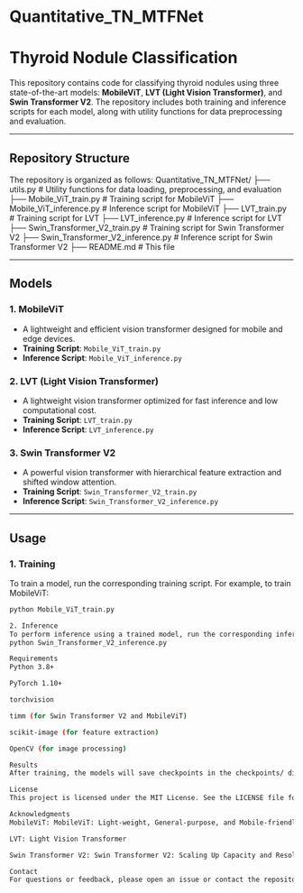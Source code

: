 # Quantitative_TN_MTFNet
# Thyroid Nodule Classification

This repository contains code for classifying thyroid nodules using three state-of-the-art models: **MobileViT**, **LVT (Light Vision Transformer)**, and **Swin Transformer V2**. The repository includes both training and inference scripts for each model, along with utility functions for data preprocessing and evaluation.

---

## Repository Structure

The repository is organized as follows:
Quantitative_TN_MTFNet/
├── utils.py # Utility functions for data loading, preprocessing, and evaluation
├── Mobile_ViT_train.py # Training script for MobileViT
├── Mobile_ViT_inference.py # Inference script for MobileViT
├── LVT_train.py # Training script for LVT
├── LVT_inference.py # Inference script for LVT
├── Swin_Transformer_V2_train.py # Training script for Swin Transformer V2
├── Swin_Transformer_V2_inference.py # Inference script for Swin Transformer V2
├── README.md # This file

---

## Models

### 1. **MobileViT**
- A lightweight and efficient vision transformer designed for mobile and edge devices.
- **Training Script**: `Mobile_ViT_train.py`
- **Inference Script**: `Mobile_ViT_inference.py`

### 2. **LVT (Light Vision Transformer)**
- A lightweight vision transformer optimized for fast inference and low computational cost.
- **Training Script**: `LVT_train.py`
- **Inference Script**: `LVT_inference.py`

### 3. **Swin Transformer V2**
- A powerful vision transformer with hierarchical feature extraction and shifted window attention.
- **Training Script**: `Swin_Transformer_V2_train.py`
- **Inference Script**: `Swin_Transformer_V2_inference.py`

---

## Usage

### 1. **Training**
To train a model, run the corresponding training script. For example, to train MobileViT:

```bash
python Mobile_ViT_train.py

2. Inference
To perform inference using a trained model, run the corresponding inference script. For example, to run inference with Swin Transformer V2:
python Swin_Transformer_V2_inference.py

Requirements
Python 3.8+

PyTorch 1.10+

torchvision

timm (for Swin Transformer V2 and MobileViT)

scikit-image (for feature extraction)

OpenCV (for image processing)

Results
After training, the models will save checkpoints in the checkpoints/ directory. Inference scripts will output predictions for each input image.

License
This project is licensed under the MIT License. See the LICENSE file for details.

Acknowledgments
MobileViT: MobileViT: Light-weight, General-purpose, and Mobile-friendly Vision Transformer

LVT: Light Vision Transformer

Swin Transformer V2: Swin Transformer V2: Scaling Up Capacity and Resolution

Contact
For questions or feedback, please open an issue or contact the repository owner.

